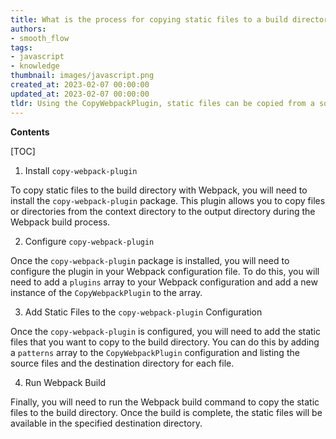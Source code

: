 ```yaml
---
title: What is the process for copying static files to a build directory using webpack?
authors:
- smooth_flow
tags:
- javascript
- knowledge
thumbnail: images/javascript.png
created_at: 2023-02-07 00:00:00
updated_at: 2023-02-07 00:00:00
tldr: Using the CopyWebpackPlugin, static files can be copied from a source directory to the build directory.
---
```


**Contents**

[TOC]

1. Install `copy-webpack-plugin`

To copy static files to the build directory with Webpack, you will need to install the `copy-webpack-plugin` package. This plugin allows you to copy files or directories from the context directory to the output directory during the Webpack build process.

2. Configure `copy-webpack-plugin`

Once the `copy-webpack-plugin` package is installed, you will need to configure the plugin in your Webpack configuration file. To do this, you will need to add a `plugins` array to your Webpack configuration and add a new instance of the `CopyWebpackPlugin` to the array.

3. Add Static Files to the `copy-webpack-plugin` Configuration

Once the `copy-webpack-plugin` is configured, you will need to add the static files that you want to copy to the build directory. You can do this by adding a `patterns` array to the `CopyWebpackPlugin` configuration and listing the source files and the destination directory for each file.

4. Run Webpack Build

Finally, you will need to run the Webpack build command to copy the static files to the build directory. Once the build is complete, the static files will be available in the specified destination directory.
